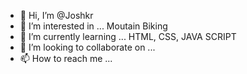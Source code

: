 - 👋 Hi, I’m @Joshkr
- 👀 I’m interested in ... Moutain Biking
- 🌱 I’m currently learning ... HTML, CSS, JAVA SCRIPT
- 💞️ I’m looking to collaborate on ...
- 📫 How to reach me ...

<!---
Joshkr/Joshkr is a ✨ special ✨ repository because its `README.md` (this file) appears on your GitHub profile.
You can click the Preview link to take a look at your changes.
--->
